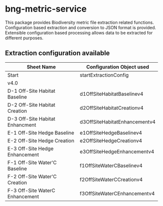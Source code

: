 # bng-metric-service

This package provides Biodiversity metric file extraction related functions. Configuration based extraction and conversion to JSON format is provided.
Extensible configuration based processing allows data to be extracted for different purposes.

## Extraction configuration available

| Sheet Name | Configuration Object used |
|-------------|--------------------------|
| Start | startExtractionConfig |
| v4.0 | |
| D-1 Off-Site Habitat Baseline | d1OffSiteHabitatBaselinev4 |
| D-2 Off-Site Habitat Creation | d2OffSiteHabitatCreationv4 |
| D-3 Off-Site Habitat Enhancment | d3OffSiteHabitatEnhancementv4 |
| E-1 Off-Site Hedge Baseline | e1OffSiteHedgeBaselinev4 |
| E-2 Off-Site Hedge Creation | e2OffSiteHedgeCreationv4 |
| E-3 Off-Site Hedge Enhancement | e3OffSiteHedgeEnhancementv4 |
| F-1 Off-Site Water'C Baseline | f1OffSiteWaterCBaselinev4 |
| F-2 Off-Site Water'C Creation | f2OffSiteWaterCCreationv4 |
| F-3 Off-Site WaterC Enhancement | f3OffSiteWaterCEnhancementv4 |

